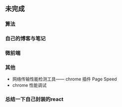 ## 未完成

### 算法

### 自己的博客与笔记

### 微前端

### 其他
- 网络传输性能检测工具—— chrome 插件 Page Speed
- chrome 性能调试

### 总结一下自己封装的react

